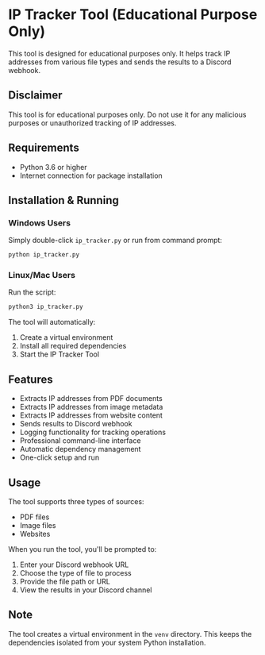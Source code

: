 # IP Tracker Tool (Educational Purpose Only)

This tool is designed for educational purposes only. It helps track IP addresses from various file types and sends the results to a Discord webhook.

## Disclaimer

This tool is for educational purposes only. Do not use it for any malicious purposes or unauthorized tracking of IP addresses.

## Requirements

- Python 3.6 or higher
- Internet connection for package installation

## Installation & Running

### Windows Users
Simply double-click `ip_tracker.py` or run from command prompt:
```bash
python ip_tracker.py
```

### Linux/Mac Users
Run the script:
```bash
python3 ip_tracker.py
```

The tool will automatically:
1. Create a virtual environment
2. Install all required dependencies
3. Start the IP Tracker Tool

## Features

- Extracts IP addresses from PDF documents
- Extracts IP addresses from image metadata
- Extracts IP addresses from website content
- Sends results to Discord webhook
- Logging functionality for tracking operations
- Professional command-line interface
- Automatic dependency management
- One-click setup and run

## Usage

The tool supports three types of sources:
- PDF files
- Image files
- Websites

When you run the tool, you'll be prompted to:
1. Enter your Discord webhook URL
2. Choose the type of file to process
3. Provide the file path or URL
4. View the results in your Discord channel

## Note

The tool creates a virtual environment in the `venv` directory. This keeps the dependencies isolated from your system Python installation. 